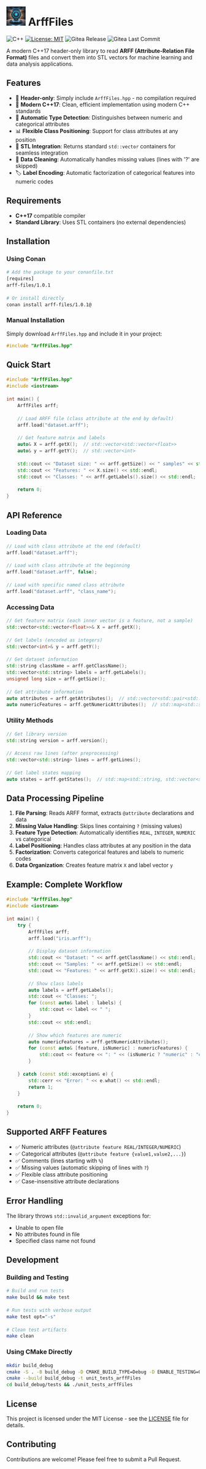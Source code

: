 # <img src="logo.png" alt="logo" width="50"/> ArffFiles

![C++](https://img.shields.io/badge/c++-%2300599C.svg?style=flat&logo=c%2B%2B&logoColor=white)
[![License: MIT](https://img.shields.io/badge/License-MIT-blue.svg)](<https://opensource.org/licenses/MIT>)
![Gitea Release](https://img.shields.io/gitea/v/release/rmontanana/arfffiles?gitea_url=https://gitea.rmontanana.es:3000)
![Gitea Last Commit](https://img.shields.io/gitea/last-commit/rmontanana/arfffiles?gitea_url=https://gitea.rmontanana.es:3000&logo=gitea)

A modern C++17 header-only library to read **ARFF (Attribute-Relation File Format)** files and convert them into STL vectors for machine learning and data analysis applications.

## Features

- 🔧 **Header-only**: Simply include `ArffFiles.hpp` - no compilation required
- 🚀 **Modern C++17**: Clean, efficient implementation using modern C++ standards
- 🔄 **Automatic Type Detection**: Distinguishes between numeric and categorical attributes
- 📊 **Flexible Class Positioning**: Support for class attributes at any position
- 🎯 **STL Integration**: Returns standard `std::vector` containers for seamless integration
- 🧹 **Data Cleaning**: Automatically handles missing values (lines with '?' are skipped)
- 🏷️ **Label Encoding**: Automatic factorization of categorical features into numeric codes

## Requirements

- **C++17** compatible compiler
- **Standard Library**: Uses STL containers (no external dependencies)

## Installation

### Using Conan

```bash
# Add the package to your conanfile.txt
[requires]
arff-files/1.0.1

# Or install directly
conan install arff-files/1.0.1@
```

### Manual Installation

Simply download `ArffFiles.hpp` and include it in your project:

```cpp
#include "ArffFiles.hpp"
```

## Quick Start

```cpp
#include "ArffFiles.hpp"
#include <iostream>

int main() {
    ArffFiles arff;
    
    // Load ARFF file (class attribute at the end by default)
    arff.load("dataset.arff");
    
    // Get feature matrix and labels
    auto& X = arff.getX();  // std::vector<std::vector<float>>
    auto& y = arff.getY();  // std::vector<int>
    
    std::cout << "Dataset size: " << arff.getSize() << " samples" << std::endl;
    std::cout << "Features: " << X.size() << std::endl;
    std::cout << "Classes: " << arff.getLabels().size() << std::endl;
    
    return 0;
}
```

## API Reference

### Loading Data

```cpp
// Load with class attribute at the end (default)
arff.load("dataset.arff");

// Load with class attribute at the beginning
arff.load("dataset.arff", false);

// Load with specific named class attribute
arff.load("dataset.arff", "class_name");
```

### Accessing Data

```cpp
// Get feature matrix (each inner vector is a feature, not a sample)
std::vector<std::vector<float>>& X = arff.getX();

// Get labels (encoded as integers)
std::vector<int>& y = arff.getY();

// Get dataset information
std::string className = arff.getClassName();
std::vector<std::string> labels = arff.getLabels();
unsigned long size = arff.getSize();

// Get attribute information
auto attributes = arff.getAttributes();  // std::vector<std::pair<std::string, std::string>>
auto numericFeatures = arff.getNumericAttributes();  // std::map<std::string, bool>
```

### Utility Methods

```cpp
// Get library version
std::string version = arff.version();

// Access raw lines (after preprocessing)
std::vector<std::string> lines = arff.getLines();

// Get label states mapping
auto states = arff.getStates();  // std::map<std::string, std::vector<std::string>>
```

## Data Processing Pipeline

1. **File Parsing**: Reads ARFF format, extracts `@attribute` declarations and data
2. **Missing Value Handling**: Skips lines containing `?` (missing values)
3. **Feature Type Detection**: Automatically identifies `REAL`, `INTEGER`, `NUMERIC` vs categorical
4. **Label Positioning**: Handles class attributes at any position in the data
5. **Factorization**: Converts categorical features and labels to numeric codes
6. **Data Organization**: Creates feature matrix `X` and label vector `y`

## Example: Complete Workflow

```cpp
#include "ArffFiles.hpp"
#include <iostream>

int main() {
    try {
        ArffFiles arff;
        arff.load("iris.arff");
        
        // Display dataset information
        std::cout << "Dataset: " << arff.getClassName() << std::endl;
        std::cout << "Samples: " << arff.getSize() << std::endl;
        std::cout << "Features: " << arff.getX().size() << std::endl;
        
        // Show class labels
        auto labels = arff.getLabels();
        std::cout << "Classes: ";
        for (const auto& label : labels) {
            std::cout << label << " ";
        }
        std::cout << std::endl;
        
        // Show which features are numeric
        auto numericFeatures = arff.getNumericAttributes();
        for (const auto& [feature, isNumeric] : numericFeatures) {
            std::cout << feature << ": " << (isNumeric ? "numeric" : "categorical") << std::endl;
        }
        
    } catch (const std::exception& e) {
        std::cerr << "Error: " << e.what() << std::endl;
        return 1;
    }
    
    return 0;
}
```

## Supported ARFF Features

- ✅ Numeric attributes (`@attribute feature REAL/INTEGER/NUMERIC`)
- ✅ Categorical attributes (`@attribute feature {value1,value2,...}`)
- ✅ Comments (lines starting with `%`)
- ✅ Missing values (automatic skipping of lines with `?`)
- ✅ Flexible class attribute positioning
- ✅ Case-insensitive attribute declarations

## Error Handling

The library throws `std::invalid_argument` exceptions for:
- Unable to open file
- No attributes found in file
- Specified class name not found

## Development

### Building and Testing

```bash
# Build and run tests
make build && make test

# Run tests with verbose output
make test opt="-s"

# Clean test artifacts
make clean
```

### Using CMake Directly

```bash
mkdir build_debug
cmake -S . -B build_debug -D CMAKE_BUILD_TYPE=Debug -D ENABLE_TESTING=ON
cmake --build build_debug -t unit_tests_arffFiles
cd build_debug/tests && ./unit_tests_arffFiles
```

## License

This project is licensed under the MIT License - see the [LICENSE](LICENSE) file for details.

## Contributing

Contributions are welcome! Please feel free to submit a Pull Request.
